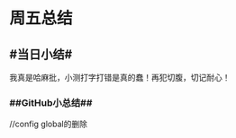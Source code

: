 周五总结 </br>
================================================
## #当日小结#
我真是哈麻批，小测打字打错是真的蠢！再犯切腹，切记耐心！
### ##GitHub小总结##
//config global的删除